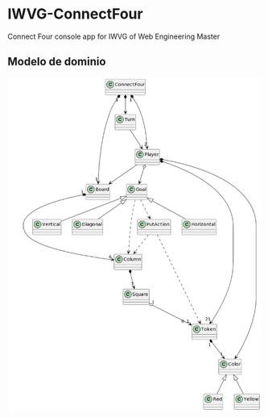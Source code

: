 # IWVG-ConnectFour
Connect Four console app for IWVG of Web Engineering Master

## Modelo de dominio
![](img/DomainModel.png)
